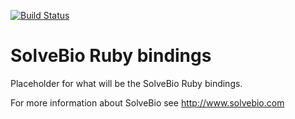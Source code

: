 [![Build Status](https://travis-ci.org/rocky/solvebio-ruby.svg)](https://travis-ci.org/rocky/solvebio-ruby)

SolveBio Ruby bindings
======================

Placeholder for what will be the SolveBio Ruby bindings.

For more information about SolveBio see http://www.solvebio.com
